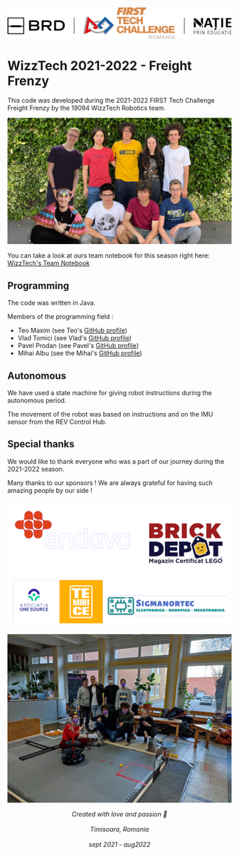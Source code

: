 <img src="images/natie-prin-educatie-logo.png" style="width: 600px">

# WizzTech 2021-2022 - Freight Frenzy

This code was developed during the 2021-2022 FIRST Tech Challenge Freight Frenzy by the 19094 WizzTech Robotics team.

<img src="images/poza-grup16x9.png">

You can take a look at ours team notebook for this season right here: [WizzTech's Team Notebook](https://drive.google.com/file/d/1prgW-KJX31VKSASJfa112QSmGd3WIRzn/view?usp=sharing)

## Programming

The code was written in Java.

Members of the programming field :
- Teo Maxim (see Teo's [GitHub profile](https://github.com/tmaxmax))
- Vlad Tomici (see Vlad's [GitHub profile](https://github.com/VladTomici14))
- Pavel Prodan (see Pavel's [GitHub profile](https://github.com/PavelProdan))
- Mihai Albu (see the Mihai's [GitHub profile](https://github.com/LittleGreenMen-1))


## Autonomous
We have used a state machine for giving robot instructions during the autonomous period. 

The movement of the robot was based on instructions and on the IMU sensor from the REV Control Hub.

## Special thanks

We would like to thank everyone who was a part of our journey during the 2021-2022 season. 

Many thanks to our sponsors ! We are always grateful for having such amazing people by our side ! 

<img src="images/sponsors.png">

![Tema picture from the 2021-2022 remote regionals](images/team-photo-regionals.jpeg)

<center style="font-style: italic;"> Created with love and passion 💜 </center> <br>
<center style="font-style: italic;"> Timisoara, Romania </center> <br>
<center style="font-style: italic;"> sept 2021 - aug2022 </center> <br>
